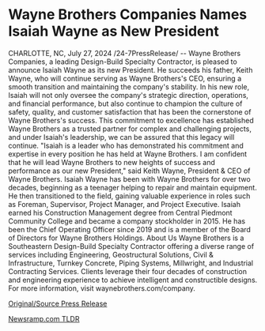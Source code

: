 # Wayne Brothers Companies Names Isaiah Wayne as New President

CHARLOTTE, NC, July 27, 2024 /24-7PressRelease/ -- Wayne Brothers Companies, a leading Design-Build Specialty Contractor, is pleased to announce Isaiah Wayne as its new President. He succeeds his father, Keith Wayne, who will continue serving as Wayne Brothers's CEO, ensuring a smooth transition and maintaining the company's stability.  In his new role, Isaiah will not only oversee the company's strategic direction, operations, and financial performance, but also continue to champion the culture of safety, quality, and customer satisfaction that has been the cornerstone of Wayne Brothers's success. This commitment to excellence has established Wayne Brothers as a trusted partner for complex and challenging projects, and under Isaiah's leadership, we can be assured that this legacy will continue.  "Isaiah is a leader who has demonstrated his commitment and expertise in every position he has held at Wayne Brothers. I am confident that he will lead Wayne Brothers to new heights of success and performance as our new President," said Keith Wayne, President & CEO of Wayne Brothers.  Isaiah Wayne has been with Wayne Brothers for over two decades, beginning as a teenager helping to repair and maintain equipment. He then transitioned to the field, gaining valuable experience in roles such as Foreman, Supervisor, Project Manager, and Project Executive. Isaiah earned his Construction Management degree from Central Piedmont Community College and became a company stockholder in 2015. He has been the Chief Operating Officer since 2019 and is a member of the Board of Directors for Wayne Brothers Holdings.  About Us Wayne Brothers is a Southeastern Design-Build Specialty Contractor offering a diverse range of services including Engineering, Geostructural Solutions, Civil & Infrastructure, Turnkey Concrete, Piping Systems, Millwright, and Industrial Contracting Services. Clients leverage their four decades of construction and engineering experience to achieve intelligent and constructible designs. For more information, visit waynebrothers.com/company. 

[Original/Source Press Release](https://www.24-7pressrelease.com/press-release/512858/wayne-brothers-companies-names-isaiah-wayne-as-new-president) 

[Newsramp.com TLDR](https://newsramp.com/None) 